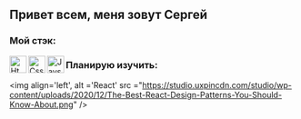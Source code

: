 ## **Привет всем, меня зовут Сергей**

### Мой стэк: 
<img align="left" alt='Html' width="30px" src="https://upload.wikimedia.org/wikipedia/commons/thumb/6/61/HTML5_logo_and_wordmark.svg/1200px-HTML5_logo_and_wordmark.svg.png"/>
<img align="left" alt='Css' width="30px"  src="https://upload.wikimedia.org/wikipedia/commons/thumb/d/d5/CSS3_logo_and_wordmark.svg/1200px-CSS3_logo_and_wordmark.svg.png"/>
<img align="left" alt="JavsScript" width="30px" src="https://upload.wikimedia.org/wikipedia/commons/thumb/9/99/Unofficial_JavaScript_logo_2.svg/1200px-Unofficial_JavaScript_logo_2.svg.png" />

### Планирую изучить: 
<img align='left', alt ='React' src ="https://studio.uxpincdn.com/studio/wp-content/uploads/2020/12/The-Best-React-Design-Patterns-You-Should-Know-About.png" />